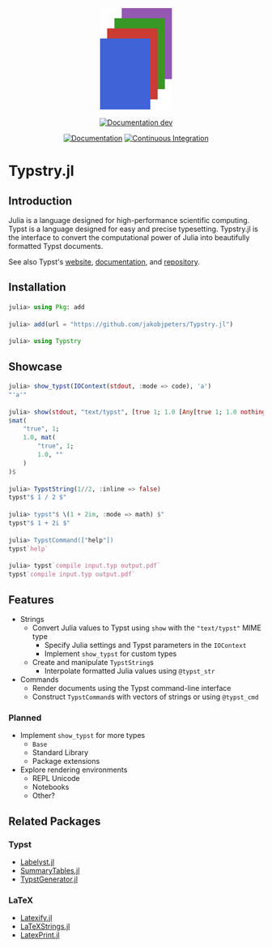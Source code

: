 
<!-- This file is generated by `.github/workflows/readme.yml`; do not edit directly. -->

<p align="center"><img height="200px" src="docs/src/assets/logo.svg"/></p>

<div align="center">

<!-- [![Documentation stable](https://img.shields.io/badge/Documentation-stable-blue.svg)](https://jakobjpeters.github.io/Typstry.jl/stable/) -->
[![Documentation dev](https://img.shields.io/badge/Documentation-dev-blue.svg)](https://jakobjpeters.github.io/Typstry.jl/dev/)

[![Documentation](https://github.com/jakobjpeters/Typstry.jl/workflows/Documentation/badge.svg)](https://github.com/jakobjpeters/Typstry.jl/actions/workflows/documentation.yml)
[![Continuous Integration](https://github.com/jakobjpeters/Typstry.jl/workflows/Continuous%20Integration/badge.svg)](https://github.com/jakobjpeters/Typstry.jl/actions/workflows/continuous_integration.yml)

<!-- [![Codecov](https://codecov.io/gh/jakobjpeters/Typstry.jl/branch/main/graph/badge.svg?token=XFWU66WSD7)](https://codecov.io/gh/jakobjpeters/Typstry.jl) -->
<!-- [![Dependents](https://docs.juliahub.com/Typstry/deps.svg)](https://juliahub.com/ui/Packages/Typstry/????) -->

</div>

# Typstry.jl

## Introduction

Julia is a language designed for high-performance scientific computing.
Typst is a language designed for easy and precise typesetting.
Typstry.jl is the interface to convert the computational power of Julia into beautifully formatted Typst documents.

See also Typst's [website](https://typst.app/),
[documentation](https://typst.app/docs/),
and [repository](https://github.com/typst/typst).

## Installation

```julia
julia> using Pkg: add

julia> add(url = "https://github.com/jakobjpeters/Typstry.jl")

julia> using Typstry
```

## Showcase

```julia
julia> show_typst(IOContext(stdout, :mode => code), 'a')
"'a'"

julia> show(stdout, "text/typst", [true 1; 1.0 [Any[true 1; 1.0 nothing]]])
$mat(
    "true", 1;
    1.0, mat(
        "true", 1;
        1.0, ""
    )
)$

julia> TypstString(1//2, :inline => false)
typst"$ 1 / 2 $"

julia> typst"$ \(1 + 2im, :mode => math) $"
typst"$ 1 + 2i $"

julia> TypstCommand(["help"])
typst`help`

julia> typst`compile input.typ output.pdf`
typst`compile input.typ output.pdf`
```

## Features

- Strings
    - Convert Julia values to Typst using `show` with the `"text/typst"` MIME type
        - Specify Julia settings and Typst parameters in the `IOContext`
        - Implement `show_typst` for custom types
    - Create and manipulate `TypstString`s
        - Interpolate formatted Julia values using `@typst_str`
- Commands
    - Render documents using the Typst command-line interface
    - Construct `TypstCommand`s with vectors of strings or using `@typst_cmd`

### Planned

- Implement `show_typst` for more types
    - `Base`
    - Standard Library
    - Package extensions
- Explore rendering environments
    - REPL Unicode
    - Notebooks
    - Other?

## Related Packages

### Typst

- [Labelyst.jl](https://github.com/emanuel-kopp/Labelyst.jl)
- [SummaryTables.jl](https://github.com/PumasAI/SummaryTables.jl)
- [TypstGenerator.jl](https://github.com/onecalfman/TypstGenerator.jl)

### LaTeX

- [Latexify.jl](https://github.com/korsbo/Latexify.jl)
- [LaTeXStrings.jl](https://github.com/JuliaStrings/LaTeXStrings.jl)
- [LatexPrint.jl](https://github.com/scheinerman/LatexPrint.jl)
